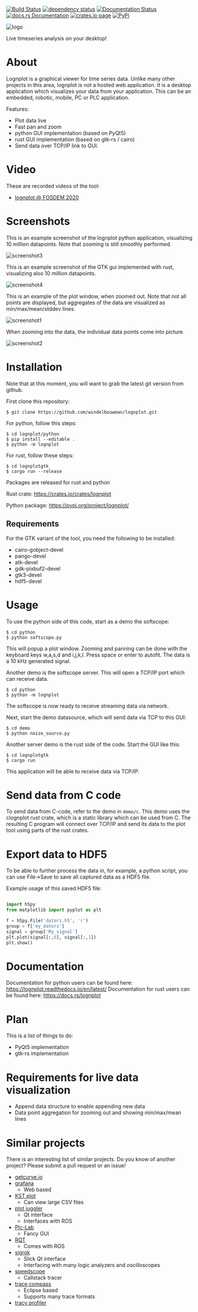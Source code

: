 
[![Build Status](https://travis-ci.org/windelbouwman/lognplot.svg?branch=master)](https://travis-ci.org/windelbouwman/lognplot)
[![dependency status](https://deps.rs/repo/github/windelbouwman/lognplot/status.svg)](https://deps.rs/repo/github/windelbouwman/lognplot)
[![Documentation Status](https://readthedocs.org/projects/lognplot/badge/?version=latest)](https://lognplot.readthedocs.io)
[![docs.rs Documentation](https://docs.rs/lognplot/badge.svg)](https://docs.rs/lognplot)
[![crates.io page](https://img.shields.io/crates/v/lognplot.svg)](https://crates.io/crates/lognplot)
[![PyPI](https://img.shields.io/pypi/v/lognplot)](https://pypi.org/project/lognplot)

![logo](logo/logo.png)

Live timeseries analysis on your desktop!

# About

Lognplot is a graphical viewer for time series data. Unlike many other
projects in this area, lognplot is not a hosted web application.
It is a desktop application which visualizes your data from your
application. This can be an embedded, robotic, mobile, PC or PLC application.

Features:
- Plot data live
- Fast pan and zoom
- python GUI implementation (based on PyQt5)
- rust GUI implementation (based on gtk-rs / cairo)
- Send data over TCP/IP link to GUI.

# Video

These are recorded videos of the tool:

- [lognplot @ FOSDEM 2020](https://fosdem.org/2020/schedule/event/ema_lognplot/)

# Screenshots

This is an example screenshot of the lognplot python application, visualizing
10 million datapoints. Note that zooming is still smoothly performed.

![screenshot3](screenshots/screenshot3.png)

This is an example screenshot of the GTK gui implemented with rust, visualizing also 10 million
datapoints.

![screenshot4](screenshots/screenshot4.png)

This is an example of the plot window, when zoomed out.
Note that not all points are displayed, but aggregates
of the data are visualized as min/max/mean/stddev lines.

![screenshot1](screenshots/screenshot1.png)

When zooming into the data, the individual data points come
into picture.

![screenshot2](screenshots/screenshot2.png)

# Installation

Note that at this moment, you will want to grab the latest
git version from github.

First clone this repository:

    $ git clone https://github.com/windelbouwman/lognplot.git

For python, follow this steps:

    $ cd lognplot/python
    $ pip install --editable .
    $ python -m lognplot

For rust, follow these steps:

    $ cd lognplotgtk
    $ cargo run --release

Packages are released for rust and python

Rust crate: https://crates.io/crates/lognplot

Python package: https://pypi.org/project/lognplot/

## Requirements

For the GTK variant of the tool, you need the following to be installed:

- cairo-gobject-devel
- pango-devel
- atk-devel
- gdk-pixbuf2-devel
- gtk3-devel
- hdf5-devel

# Usage

To use the python side of this code, start as a demo the softscope:

    $ cd python
    $ python softscope.py

This will popup a plot window. Zooming and panning can be done with the keyboard
keys w,a,s,d and i,j,k,l. Press space or enter to autofit. The data is
a 10 kHz generated signal.

Another demo is the softscope server. This will open a TCP/IP port
which can receive data.

    $ cd python
    $ python -m lognplot

The softscope is now
ready to receive streaming data via network.

Next, start the demo datasource, which will send data via TCP to this GUI:

    $ cd demo
    $ python noize_source.py

Another server demo is the rust side of the code. Start the GUI like this:

    $ cd lognplotgtk
    $ cargo run

This application will be able to receive data via TCP/IP.

# Send data from C code

To send data from C-code, refer to the demo in `demo/c`. This demo uses
the clognplot rust crate, which is a static library which can be used from C.
The resulting C program will connect over TCP/IP and send its data to the plot
tool using parts of the rust crates.

# Export data to HDF5

To be able to further process the data in, for example, a python script, you
can use File->Save to save all captured data as a HDF5 file.

Example usage of this saved HDF5 file:

```python

import h5py
from matplotlib import pyplot as plt

f = h5py.File('datorz.h5', 'r')
group = f['my_datorz']
signal = group['My_signal']
plt.plot(signal[:,0], signal[:,1])
plt.show()

```

# Documentation

Documentation for python users can be found here: https://lognplot.readthedocs.io/en/latest/
Documentation for rust users can be found here: https://docs.rs/lognplot

# Plan

This is a list of things to do:

- PyQt5 implementation
- gtk-rs implementation

# Requirements for live data visualization

- Append data structure to enable appending new data
- Data point aggregation for zooming out and showing min/max/mean lines

# Similar projects

There is an interesting list of similar projects. Do you know of another
project? Please submit a pull request or an issue!

- [getcurve.io](https://getcurve.io/)
- [grafana](https://grafana.com/)
    - Web based
- [KST plot](https://kst-plot.kde.org/)
    - Can view large CSV files
- [plot juggler](https://github.com/facontidavide/PlotJuggler)
    - Qt interface
    - Interfaces with ROS
- [Plc-Lab](http://plc-lab.nl/)
    - Fancy GUI
- [RQT](https://wiki.ros.org/rqt)
    - Comes with ROS
- [sigrok](https://sigrok.org)
    - Slick Qt interface
    - Interfacing with many logic analyzers and oscilloscopes
- [speedscope](https://www.speedscope.app/)
    - Callstack tracer
- [trace compass](https://www.eclipse.org/tracecompass/)
    - Eclipse based
    - Supports many trace formats
- [tracy profiler](https://bitbucket.org/wolfpld/tracy)
